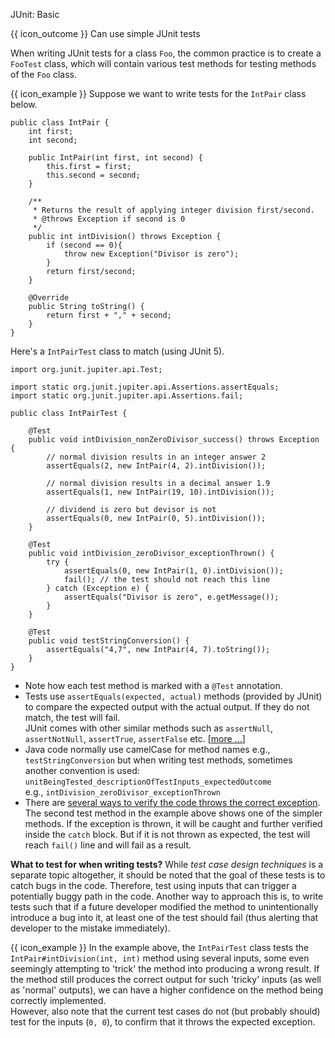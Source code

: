 <span id="title">JUnit: Basic</span>

<span id="prereqs"></span>

<span id="outcomes">{{ icon_outcome }} Can use simple JUnit tests</span>

<div id="body">

When writing JUnit tests for a class `Foo`, the common practice is to create a `FooTest` class, which will contain various test methods for testing methods of the `Foo` class.

<box>

{{ icon_example }} Suppose we want to write tests for the `IntPair` class below.

```java{highlight-lines="1['IntPair']}
public class IntPair {
    int first;
    int second;

    public IntPair(int first, int second) {
        this.first = first;
        this.second = second;
    }

    /**
     * Returns the result of applying integer division first/second.
     * @throws Exception if second is 0
     */
    public int intDivision() throws Exception {
        if (second == 0){
            throw new Exception("Divisor is zero");
        }
        return first/second;
    }

    @Override
    public String toString() {
        return first + "," + second;
    }
}
```
Here's a `IntPairTest` class to match (using JUnit 5).
```java{highlight-lines="6['IntPairTest']}
import org.junit.jupiter.api.Test;

import static org.junit.jupiter.api.Assertions.assertEquals;
import static org.junit.jupiter.api.Assertions.fail;

public class IntPairTest {

    @Test
    public void intDivision_nonZeroDivisor_success() throws Exception {
        // normal division results in an integer answer 2
        assertEquals(2, new IntPair(4, 2).intDivision());

        // normal division results in a decimal answer 1.9
        assertEquals(1, new IntPair(19, 10).intDivision());

        // dividend is zero but devisor is not
        assertEquals(0, new IntPair(0, 5).intDivision());
    }

    @Test
    public void intDivision_zeroDivisor_exceptionThrown() {
        try {
            assertEquals(0, new IntPair(1, 0).intDivision());
            fail(); // the test should not reach this line
        } catch (Exception e) {
            assertEquals("Divisor is zero", e.getMessage());
        }
    }

    @Test
    public void testStringConversion() {
        assertEquals("4,7", new IntPair(4, 7).toString());
    }
}
```
</box>

* Note how each test method is marked with a `@Test` annotation.
* Tests use `assertEquals(expected, actual)` methods (provided by JUnit) to compare the expected output with the actual output. If they do not match, the test will fail.<br>
  JUnit comes with other similar methods such as `assertNull`, `assertNotNull`, `assertTrue`, `assertFalse` etc. [[more ...](https://junit.org/junit5/docs/current/api/org.junit.jupiter.api/org/junit/jupiter/api/Assertions.html)]
* Java code normally use camelCase for method names e.g., `testStringConversion` but when writing test methods, sometimes another convention is used:<br>
  `unitBeingTested_descriptionOfTestInputs_expectedOutcome`<br>
  e.g., `intDivision_zeroDivisor_exceptionThrown`
* There are [several ways to verify the code throws the correct exception](https://howtodoinjava.com/junit5/expected-exception-example/). The second test method in the example above shows one of the simpler methods. If the exception is thrown, it will be caught and further verified inside the `catch` block. But if it is not thrown as expected, the test will reach `fail()` line and will fail as a result.


**What to test for when writing tests?** While _test case design techniques_ is a separate topic altogether, it should be noted that the goal of these tests is to catch bugs in the code. Therefore, test using inputs that can trigger a potentially buggy path in the code. Another way to approach this is, to write tests such that if a future developer modified the method to unintentionally introduce a bug into it, at least one of the test should fail (thus alerting that developer to the mistake immediately).

<box>

{{ icon_example }} In the example above, the `IntPairTest` class tests the `IntPair#intDivision(int, int)` method using several inputs, some even seemingly attempting to 'trick' the method into producing a wrong result. If the method still produces the correct output for such 'tricky' inputs (as well as 'normal' outputs), we can have a higher confidence on the method being correctly implemented.<br>
 However, also note that the current test cases do not (but probably should) test for the inputs (`0, 0`), to confirm that it throws the expected exception.

</box>
</div>


</div>

<div id="extras">
<include src="resourcesPanel.md" boilerplate/>
</div>
